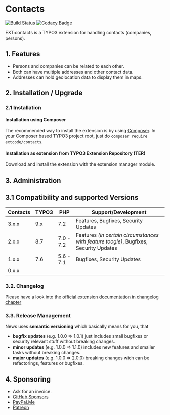 # Contacts

[![Build Status](https://travis-ci.org/extcode/contacts.svg?branch=master)](https://travis-ci.org/extcode/contacts)
[![Codacy Badge](https://api.codacy.com/project/badge/Grade/0e71b0ff657e475f8b4af581e13ce3b8)](https://www.codacy.com/app/extcode/contacts?utm_source=github.com&amp;utm_medium=referral&amp;utm_content=extcode/contacts&amp;utm_campaign=Badge_Grade)

EXT:contacts is a TYPO3 extension for handling contacts (companies, persons).

## 1. Features

- Persons and companies can be related to each other.
- Both can have multiple addresses and other contact data.
- Addresses can hold geolocation data to display them in maps.

## 2. Installation / Upgrade

### 2.1 Installation

#### Installation using Composer

The recommended way to install the extension is by using [Composer][2].
In your Composer based TYPO3 project root, just do `composer require extcode/contacts`. 

#### Installation as extension from TYPO3 Extension Repository (TER)

Download and install the extension with the extension manager module.

## 3. Administration

## 3.1 Compatibility and supported Versions

| Contacts      | TYPO3      | PHP       | Support/Development                     |
| ------------- | ---------- | ----------|---------------------------------------- |
| 3.x.x         | 9.x        | 7.2       | Features, Bugfixes, Security Updates    |
| 2.x.x         | 8.7        | 7.0 - 7.2 | Features _(in certain circumstances with feature toogle)_, Bugfixes, Security Updates    |
| 1.x.x         | 7.6        | 5.6 - 7.1 | Bugfixes, Security Updates              |
| 0.x.x         |            |           |                                         |

### 3.2. Changelog

Please have a look into the [official extension documentation in changelog chapter](https://docs.typo3.org/typo3cms/extensions/cart/Misc/Changelog/Index.html)

### 3.3. Release Management

News uses **semantic versioning** which basically means for you, that
- **bugfix updates** (e.g. 1.0.0 => 1.0.1) just includes small bugfixes or security relevant stuff without breaking changes.
- **minor updates** (e.g. 1.0.0 => 1.1.0) includes new features and smaller tasks without breaking changes.
- **major updates** (e.g. 1.0.0 => 2.0.0) breaking changes wich can be refactorings, features or bugfixes.

## 4. Sponsoring

*  Ask for an invoice.
* [GitHub Sponsors](https://github.com/sponsors/extcode)
* [PayPal.Me](https://paypal.me/extcart)
* [Patreon](https://patreon.com/ext_cart)

[1]: https://docs.typo3.org/typo3cms/extensions/cart/
[2]: https://getcomposer.org/